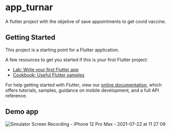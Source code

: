 # app_turnar

A flutter project with the objetive of save appointments to get covid vaccine.

## Getting Started

This project is a starting point for a Flutter application.

A few resources to get you started if this is your first Flutter project:

- [Lab: Write your first Flutter app](https://flutter.dev/docs/get-started/codelab)
- [Cookbook: Useful Flutter samples](https://flutter.dev/docs/cookbook)

For help getting started with Flutter, view our
[online documentation](https://flutter.dev/docs), which offers tutorials,
samples, guidance on mobile development, and a full API reference.

## Demo app

![Simulator Screen Recording - iPhone 12 Pro Max - 2021-07-22 at 11 27 09](https://user-images.githubusercontent.com/30576222/126856145-fdc1db31-6578-4e2c-aafa-3dc37f11f3f8.gif)
